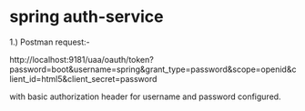 # spring auth-service

1.) Postman request:- 

http://localhost:9181/uaa/oauth/token?password=boot&username=spring&grant_type=password&scope=openid&client_id=html5&client_secret=password

with basic authorization header for username and password configured.


